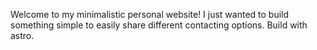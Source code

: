 Welcome to my minimalistic personal website!
I just wanted to build something simple to easily share different contacting options.
Build with astro.
